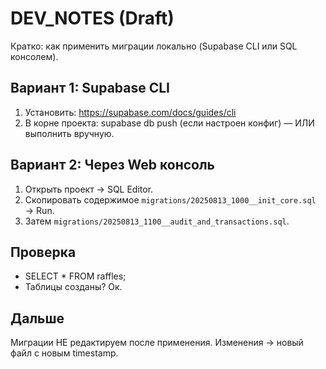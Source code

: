 # DEV_NOTES (Draft)
Кратко: как применить миграции локально (Supabase CLI или SQL консолем).

## Вариант 1: Supabase CLI
1. Установить: https://supabase.com/docs/guides/cli
2. В корне проекта:
   supabase db push   (если настроен конфиг) — ИЛИ выполнить вручную.

## Вариант 2: Через Web консоль
1. Открыть проект → SQL Editor.
2. Скопировать содержимое `migrations/20250813_1000__init_core.sql` → Run.
3. Затем `migrations/20250813_1100__audit_and_transactions.sql`.

## Проверка
- SELECT * FROM raffles;
- Таблицы созданы? Ок.

## Дальше
Миграции НЕ редактируем после применения. Изменения → новый файл с новым timestamp.